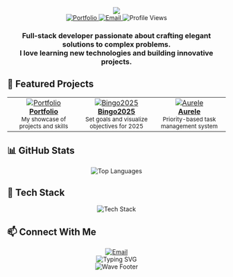 <div align="center">
  <img
    src="https://capsule-render.vercel.app/api?type=venom&color=timeGradient&height=200&section=header&text=Mohamed%20Gamil&fontSize=70&fontAlignY=50&animation=scaleIn&fontColor=ffffff&fontFamily=Righteous" />
</div>
<div align="center">
  <a href="https://gamil.is-a.dev">
    <img src="https://img.shields.io/badge/Portfolio-gamil.is--a.dev-20B2AA?style=for-the-badge&logo=vercel&logoColor=white" alt="Portfolio" />
  </a>
  <a href="mailto:mohamed.gamil@outlook.fr">
    <img src="https://img.shields.io/badge/Email-Contact%20Me-0078D4?style=for-the-badge&logo=microsoft-outlook&logoColor=white" alt="Email" />
  </a>
  <img src="https://komarev.com/ghpvc/?username=GamilMohamed&color=blueviolet&style=for-the-badge" alt="Profile Views" />
</div>

<h3 align="center">
  Full-stack developer passionate about crafting elegant solutions to complex problems.
  <br />
  I love learning new technologies and building innovative projects.
</h3>

## 🚀 Featured Projects

<div align="center">
  <table>
    <tr>
      <td width="33%" align="center">
        <a href="https://gamil.is-a.dev">
          <img src="https://img.shields.io/badge/Portfolio-View%20Live-ff69b4?style=flat-square&logo=vercel&logoColor=white" alt="Portfolio" />
          <br />
          <b>Portfolio</b>
        </a>
        <br />
        <sub>My showcase of projects and skills</sub>
      </td>
      <td width="33%" align="center">
        <a href="https://bingo2025-ilo.vercel.app">
          <img src="https://img.shields.io/badge/Bingo2025-View%20Live-9cf?style=flat-square&logo=vercel&logoColor=white" alt="Bingo2025" />
          <br />
          <b>Bingo2025</b>
        </a>
        <br />
        <sub>Set goals and visualize objectives for 2025</sub>
      </td>
      <td width="33%" align="center">
        <a href="https://aurele.vercel.app">
          <img src="https://img.shields.io/badge/Aurele-View%20Live-orange?style=flat-square&logo=vercel&logoColor=white" alt="Aurele" />
          <br />
          <b>Aurele</b>
        </a>
        <br />
        <sub>Priority-based task management system</sub>
      </td>
    </tr>
  </table>
</div>

## 📊 GitHub Stats

<div align="center">
  <img src="https://github-readme-stats.vercel.app/api/top-langs/?username=GamilMohamed&layout=compact&theme=tokyonight&hide_border=true" alt="Top Languages" />
</div>

## 🔧 Tech Stack

<div align="center">
  <img src="https://skillicons.dev/icons?i=nextjs,react,typescript,postgres,bun,vite,python,docker&theme=dark" alt="Tech Stack" />
</div>

## 📫 Connect With Me

<div align="center">
  <a href="mailto:mohamed.gamil@outlook.fr">
    <img src="https://img.shields.io/badge/Email-mohamed.gamil%40outlook.fr-0078D4?style=for-the-badge&logo=microsoft-outlook&logoColor=white" alt="Email" />
  </a>
  <!-- Add your social links here (LinkedIn, Twitter, etc.) if desired -->
</div>

<div align="center">
  <img
    src="https://readme-typing-svg.herokuapp.com?font=Fira+Code&pause=1000&color=20B2AA&center=true&vCenter=true&width=435&lines=Thanks+for+visiting+my+profile!"
    alt="Typing SVG" />
</div>

<div align="center">
  <img src="https://capsule-render.vercel.app/api?type=waving&color=gradient&customColorList=12,27,30&height=100&section=footer" alt="Wave Footer" />
</div>

